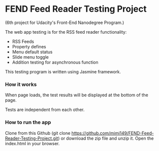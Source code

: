 # FEND Feed Reader Testing Project
(6th project for Udacity's Front-End Nanodegree Program.)

The web app testing is for the RSS feed reader functionality:
- RSS Feeds
- Property defines
- Menu default status
- Slide menu toggle
- Addition testing for asynchronous function

This testing program is written using Jasmine framework.


### How it works
When page loads, the test results will be displayed at the bottom of the page.

Tests are independent from each other.


### How to run the app
Clone from this Github (git clone https://github.com/mimi149/FEND-Feed-Reader-Testing-Project.git)
or download the zip file and unzip it.
Open the index.html in your browser.